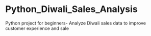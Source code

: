 # Python_Diwali_Sales_Analysis
Python project for beginners- Analyze Diwali sales data to improve customer experience and sale
